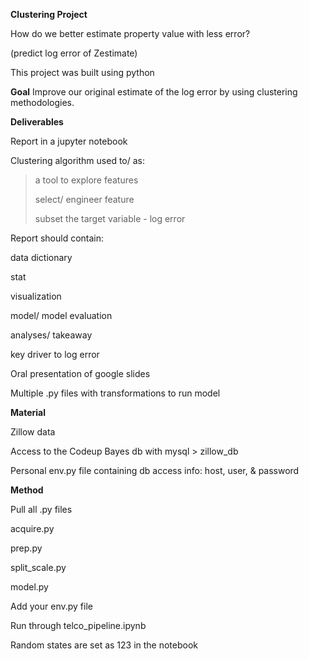 **Clustering Project**

How do we better estimate property value with less error?

(predict log error of Zestimate)

This project was built using python

**Goal**
Improve our original estimate of the log error by using clustering methodologies.


**Deliverables**

Report in a jupyter notebook

Clustering algorithm used to/ as:

> a tool to explore features
>
> select/ engineer feature
>
> subset the target variable - log error

Report should contain:

data dictionary

stat 

visualization 

model/ model evaluation

analyses/ takeaway

key driver to log error

Oral presentation of google slides

Multiple .py files with transformations to run model

**Material**

Zillow data

Access to the Codeup Bayes db with mysql > zillow_db

Personal env.py file containing db access info: host, user, & password

**Method**

Pull all .py files

acquire.py

prep.py

split_scale.py

model.py

Add your env.py file

Run through telco_pipeline.ipynb

Random states are set as 123 in the notebook

